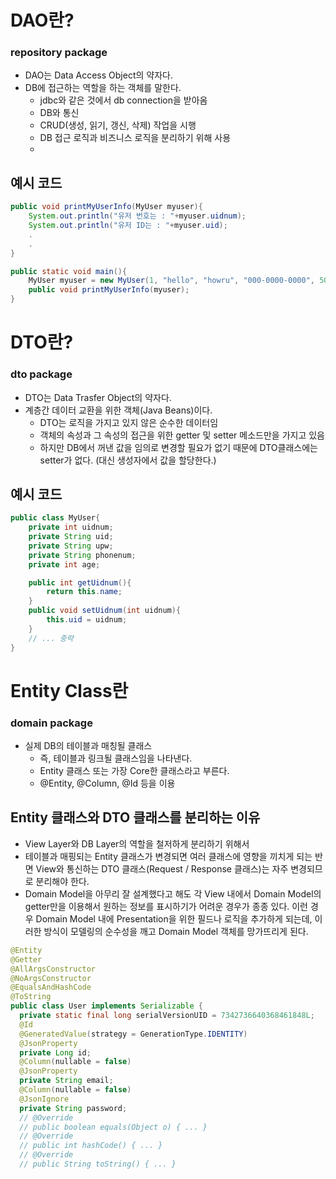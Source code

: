 # **DAO란?**

### **repository package**

- DAO는 Data Access Object의 약자다.
- DB에 접근하는 역할을 하는 객체를 말한다.
  - jdbc와 같은 것에서 db connection을 받아옴
  - DB와 통신
  - CRUD(생성, 읽기, 갱신, 삭제) 작업을 시행
  - DB 접근 로직과 비즈니스 로직을 분리하기 위해 사용
  -

## **예시 코드**

```java
public void printMyUserInfo(MyUser myuser){
	System.out.println("유저 번호는 : "+myuser.uidnum);
    System.out.println("유저 ID는 : "+myuser.uid);
    .
    .
}

public static void main(){
	MyUser myuser = new MyUser(1, "hello", "howru", "000-0000-0000", 50);
	public void printMyUserInfo(myuser);
}
```

# **DTO란?**

### **dto package**

- DTO는 Data Trasfer Object의 약자다.
- 계층간 데이터 교환을 위한 객체(Java Beans)이다.
  - DTO는 로직을 가지고 있지 않은 순수한 데이터임
  - 객체의 속성과 그 속성의 접근을 위한 getter 및 setter 메소드만을 가지고 있음
  - 하지만 DB에서 꺼낸 값을 임의로 변경할 필요가 없기 때문에 DTO클래스에는 setter가 없다. (대신 생성자에서 값을 할당한다.)

## **예시 코드**

```java
public class MyUser{
    private int uidnum;
    private String uid;
    private String upw;
    private String phonenum;
    private int age;

    public int getUidnum(){
    	return this.name;
    }
    public void setUidnum(int uidnum){
    	this.uid = uidnum;
    }
    // ... 중략
}
```

# Entity Class란

### **domain package**

- 실제 DB의 테이블과 매칭될 클래스
  - 즉, 테이블과 링크될 클래스임을 나타낸다.
  - Entity 클래스 또는 가장 Core한 클래스라고 부른다.
  - @Entity, @Column, @Id 등을 이용

## **Entity 클래스와 DTO 클래스를 분리하는 이유**

- View Layer와 DB Layer의 역할을 철저하게 분리하기 위해서
- 테이블과 매핑되는 Entity 클래스가 변경되면 여러 클래스에 영향을 끼치게 되는 반면 View와 통신하는 DTO 클래스(Request / Response 클래스)는 자주 변경되므로 분리해야 한다.
- Domain Model을 아무리 잘 설계했다고 해도 각 View 내에서 Domain Model의 getter만을 이용해서 원하는 정보를 표시하기가 어려운 경우가 종종 있다. 이런 경우 Domain Model 내에 Presentation을 위한 필드나 로직을 추가하게 되는데, 이러한 방식이 모델링의 순수성을 깨고 Domain Model 객체를 망가뜨리게 된다.

```java
@Entity
@Getter
@AllArgsConstructor
@NoArgsConstructor
@EqualsAndHashCode
@ToString
public class User implements Serializable {
  private static final long serialVersionUID = 7342736640368461848L;
  @Id
  @GeneratedValue(strategy = GenerationType.IDENTITY)
  @JsonProperty
  private Long id;
  @Column(nullable = false)
  @JsonProperty
  private String email;
  @Column(nullable = false)
  @JsonIgnore
  private String password;
  // @Override
  // public boolean equals(Object o) { ... }
  // @Override
  // public int hashCode() { ... }
  // @Override
  // public String toString() { ... }
```
